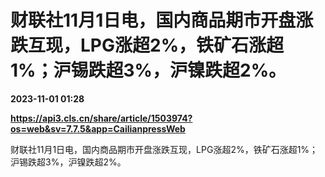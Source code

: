 # 财联社11月1日电，国内商品期市开盘涨跌互现，LPG涨超2%，铁矿石涨超1%；沪锡跌超3%，沪镍跌超2%。

**2023-11-01 01:28**

**https://api3.cls.cn/share/article/1503974?os=web&sv=7.7.5&app=CailianpressWeb**

财联社11月1日电，国内商品期市开盘涨跌互现，LPG涨超2%，铁矿石涨超1%；沪锡跌超3%，沪镍跌超2%。